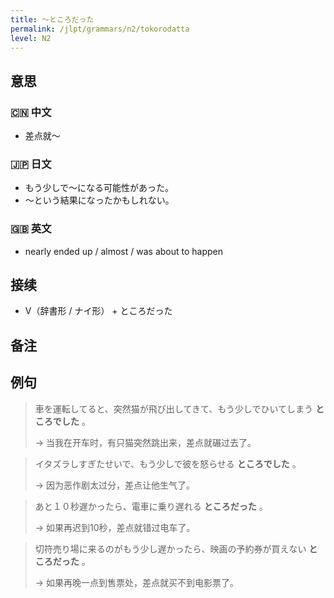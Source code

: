 ```yaml
---
title: 〜ところだった
permalink: /jlpt/grammars/n2/tokorodatta
level: N2
---
```


## 意思

### 🇨🇳 中文

- 差点就〜

### 🇯🇵 日文

- もう少しで～になる可能性があった。
- ～という結果になったかもしれない。

### 🇬🇧 英文

- nearly ended up / almost / was about to happen

## 接续

- V（辞書形 / ナイ形） + ところだった

## 备注


## 例句

> 車を運転してると、突然猫が飛び出してきて、もう少しでひいてしまう **ところでした** 。
>
> → 当我在开车时，有只猫突然跳出来，差点就碾过去了。

> イタズラしすぎたせいで、もう少しで彼を怒らせる **ところでした** 。
>
> → 因为恶作剧太过分，差点让他生气了。

> あと１０秒遅かったら、電車に乗り遅れる **ところだった** 。
>
> → 如果再迟到10秒，差点就错过电车了。

> 切符売り場に来るのがもう少し遅かったら、映画の予約券が買えない **ところだった** 。
>
> → 如果再晚一点到售票处，差点就买不到电影票了。

